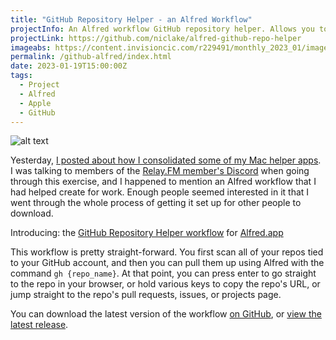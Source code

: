 ```yaml
---
title: "GitHub Repository Helper - an Alfred Workflow"
projectInfo: An Alfred workflow GitHub repository helper. Allows you to open the chosen repository in your browser, copy its URL to your clipboard, or navigate directly to the pull requests, issues, or projects page for that repo.
projectLink: https://github.com/niclake/alfred-github-repo-helper
imageabs: https://content.invisioncic.com/r229491/monthly_2023_01/image.thumb.png.ea18e9102196e9cdc120da0b1d050002.png
permalink: /github-alfred/index.html
date: 2023-01-19T15:00:00Z
tags: 
  - Project
  - Alfred
  - Apple
  - GitHub
---
```


![alt text][headerImg]

Yesterday, [I posted about how I consolidated some of my Mac helper apps](/mac-helper-apps/). I was talking to members of the [Relay.FM member's Discord](https://www.relay.fm/membership) when going through this exercise, and I happened to mention an Alfred workflow that I had helped create for work. Enough people seemed interested in it that I went through the whole process of getting it set up for other people to download.

Introducing: the [GitHub Repository Helper workflow](https://github.com/niclake/alfred-github-repo-helper) for [Alfred.app](http://alfredapp.com)

<!-- more -->

This workflow is pretty straight-forward. You first scan all of your repos tied to your GitHub account, and then you can pull them up using Alfred with the command `gh {repo_name}`. At that point, you can press enter to go straight to the repo in your browser, or hold various keys to copy the repo's URL, or jump straight to the repo's pull requests, issues, or projects page.

You can download the latest version of the workflow [on GitHub](https://github.com/niclake/alfred-github-repo-helper/releases/latest/download/github-repo-helper.alfredworkflow), or [view the latest release](https://github.com/niclake/alfred-github-repo-helper/releases/latest).

[headerImg]: https://content.invisioncic.com/r229491/monthly_2023_01/image.thumb.png.ea18e9102196e9cdc120da0b1d050002.png
